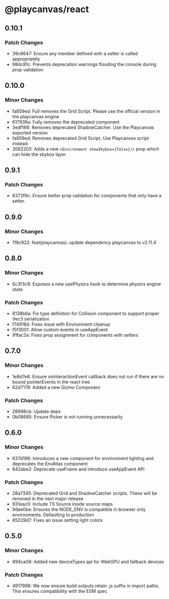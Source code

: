 # @playcanvas/react

## 0.10.1

### Patch Changes

- 39c8647: Ensure any member defined with a setter is called appropriately
- 98dc81c: Prevents deprecation warnings flooding the console during prop validation

## 0.10.0

### Minor Changes

- fa859ed: Full removes the Grid Script. Please use the official version in the playcanvas engine
- 617939a: Fully removes the deprecated <EnvAtlas/> component
- 3edf166: Removes deprecated ShadowCatcher. Use the Playcanvas exported version
- fa859ed: Removes deprecated Grid Script. Use Playcanvas script instead
- 3082203: Adds a new `<Environment showSkybox={false}/>` prop which can hide the skybox layer.

## 0.9.1

### Patch Changes

- 6372f9c: Ensure better prop validation for components that only have a setter.

## 0.9.0

### Minor Changes

- 118c922: feat(playcanvas): update dependency playcanvas to v2.11.4

## 0.8.0

### Minor Changes

- 6c3f3c9: Exposes a new usePhysics hook to determine physics engine state

### Patch Changes

- 8138b6a: Fix type definition for Collision component to support proper Vec3 serialization
- f74918d: Fixes issue with Environment cleanup
- f5f3001: Allow custom events in useAppEvent
- 91fac3a: Fixes prop assignment for components with setters

## 0.7.0

### Minor Changes

- 1e8d7e6: Ensure onInteractionEvent callback does not run if there are no bound pointerEvents in the react tree
- 62d7178: Added a new Gizmo Component

### Patch Changes

- 28998cb: Update deps
- 0b08685: Ensure Picker is not running unnecessarily

## 0.6.0

### Minor Changes

- 637d196: Introduces a new <Environment/> component for environment lighting and deprecates the EnvAtlas component
- 842abe2: Deprecate useFrame and introduce useAppEvent API

### Patch Changes

- 28a7345: Deprecated Grid and ShadowCatcher scripts. These will be removed in the next major release
- 931eac0: Include TS Source inside source maps
- 9dae0be: Ensures the NODE_ENV is compatible in browser only environments. Defaulting to production
- 85229d7: Fixes an issue setting light colors

## 0.5.0

### Minor Changes

- 894ca08: Added new deviceTypes api for WebGPU and fallback devices

### Patch Changes

- 4917998: We now ensure build outputs retain .js suffix in import paths. This ensures compatibility with the ESM spec
